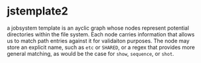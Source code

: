 # jstemplate2
a jobsystem template is  an ayclic graph whose nodes represent potential directories within the file system. Each node carries information that allows us to match path entries against it for validaiton purposes. The node may store an explicit name, such as `etc` or `SHARED`, or a regex that provides more general matching, as would be the case for `show`, `sequence`, or `shot`.

